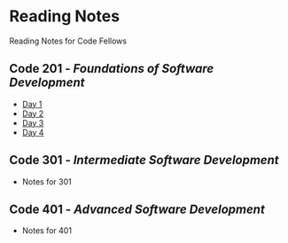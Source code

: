 # Reading Notes
Reading Notes for Code Fellows

## Code 201 - *Foundations of Software Development*
  - [Day 1](./class-01.md)
  - [Day 2](./class-02.md)
  - [Day 3](./class-03.md)
  - [Day 4](./class-04.md)

## Code 301 - *Intermediate Software Development*
  - Notes for 301

## Code 401 - *Advanced Software Development*
  - Notes for 401
